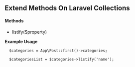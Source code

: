 ## Extend Methods On Laravel Collections


#### Methods
* listify($property)


**Example Usage**
```
  $categories = App\Post::first()->categories;
    
  $categoriesList = $categories->listify('name'); 
```